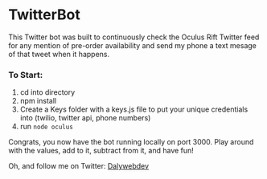 # TwitterBot
This Twitter bot was built to continuously check the Oculus Rift Twitter feed for any mention of pre-order availability and send my phone a text mesage of that tweet when it happens.

### To Start:
1. cd into directory
2. npm install
3. Create a Keys folder with a keys.js file to put your unique credentials into (twilio, twitter api, phone numbers)
4. run `node oculus`

Congrats, you now have the bot running locally on port 3000.
Play around with the values, add to it, subtract from it, and have fun!

Oh, and follow me on Twitter:
[Dalywebdev](https://twitter.com/dalywebdev)
